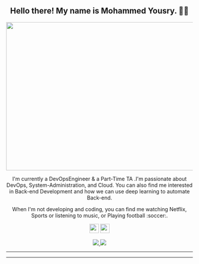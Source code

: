 <h2 align="center">Hello there! My name is Mohammed Yousry. 👋🤓</h2>
<p align="center">
 <img  width="800" height="400" src="https://private-user-images.githubusercontent.com/128842547/258811749-a4385408-a892-4c68-a062-d8f2b86a6178.gif?jwt=eyJhbGciOiJIUzI1NiIsInR5cCI6IkpXVCJ9.eyJpc3MiOiJnaXRodWIuY29tIiwiYXVkIjoicmF3LmdpdGh1YnVzZXJjb250ZW50LmNvbSIsImtleSI6ImtleTUiLCJleHAiOjE3MTcxNjAzMDQsIm5iZiI6MTcxNzE2MDAwNCwicGF0aCI6Ii8xMjg4NDI1NDcvMjU4ODExNzQ5LWE0Mzg1NDA4LWE4OTItNGM2OC1hMDYyLWQ4ZjJiODZhNjE3OC5naWY_WC1BbXotQWxnb3JpdGhtPUFXUzQtSE1BQy1TSEEyNTYmWC1BbXotQ3JlZGVudGlhbD1BS0lBVkNPRFlMU0E1M1BRSzRaQSUyRjIwMjQwNTMxJTJGdXMtZWFzdC0xJTJGczMlMkZhd3M0X3JlcXVlc3QmWC1BbXotRGF0ZT0yMDI0MDUzMVQxMjUzMjRaJlgtQW16LUV4cGlyZXM9MzAwJlgtQW16LVNpZ25hdHVyZT0yZjUyNDMyN2JlYzhiYjE0NjM5MGIwYTA5MmRiYmIyMGY3ZTQ4MmM0MjhkOWY2ZThmMmNjMDAxMzBlMDQ3ODY1JlgtQW16LVNpZ25lZEhlYWRlcnM9aG9zdCZhY3Rvcl9pZD0wJmtleV9pZD0wJnJlcG9faWQ9MCJ9.oPrxtBf3lMlyvc4uTkps32F0yRIZDNyy0DBUIjcL9yE" >

</p>

<p align="center">I'm currently a DevOpsEngineer & a Part-Time TA .I'm passionate about DevOps, System-Administration, and Cloud. You can also find me interested in Back-end Development and how we can use deep learning to automate Back-end. 
 </p>

<p align="center">When I'm not developing and coding, you can find me watching Netflix, Sports or listening to music, or Playing football :soccer:. </p>

<p align="center"><a href="https://www.linkedin.com/in/mohammed-yousry-2ba72824b/"><img src="https://img.shields.io/badge/linkedin-%230077B5.svg?&style=for-the-badge&logo=linkedin&logoColor=white" height=25></a> <a href="https://www.instagram.com/yoouthrry/"><img src="https://img.shields.io/badge/instagram-%23E4405F.svg?&style=for-the-badge&logo=instagram&logoColor=white" height=25></a> 
</p>
<p align=center>
  <a href="https://github.com/MoYousry510">
    <img src="https://badges.pufler.dev/visits/MoYousry510/MoYousry510?style=flat-square&color=black&logo=github">
  </a>
  <a href="https://github.com/MoYousry510?tab=repositories">
    <img src="https://badges.pufler.dev/repos/MoYousry510?style=flat-square&color=black&logo=github">
  </a>
</p>

<hr>

<hr>


